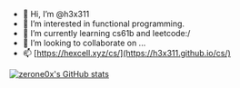 - 👋 Hi, I’m @h3x311
- 👀 I’m interested in functional programming.
- 🌱 I’m currently learning cs61b and leetcode:/
- 💞️ I’m looking to collaborate on ...
- 📫 [https://hexcell.xyz/cs/](https://h3x311.github.io/cs/)

<!---
h3x311/h3x311 is a ✨ special ✨ repository because its `README.md` (this file) appears on your GitHub profile.
You can click the Preview link to take a look at your changes.
--->


[![zerone0x's GitHub stats](https://github-readme-stats.vercel.app/api?username=h3x311&show_icons=true&theme=gruvbox_light)](https://github.com/anuraghazra/github-readme-stats)
